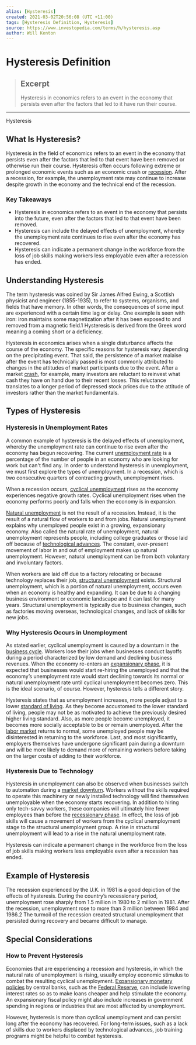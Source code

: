 ```yaml
---
alias: [Hysteresis]
created: 2021-03-02T20:56:08 (UTC +11:00)
tags: [Hysteresis Definition, Hysteresis]
source: https://www.investopedia.com/terms/h/hysteresis.asp
author: Will Kenton
---
```


# Hysteresis Definition

> ## Excerpt
> Hysteresis in economics refers to an event in the economy that persists even after the factors that led to it have run their course.

---

Hysteresis
## What Is Hysteresis?

Hysteresis in the field of economics refers to an event in the economy that persists even after the factors that led to that event have been removed or otherwise run their course. Hysteresis often occurs following extreme or prolonged economic events such as an economic crash or [recession](https://www.investopedia.com/terms/r/recession.asp). After a recession, for example, the unemployment rate may continue to increase despite growth in the economy and the technical end of the recession.

### Key Takeaways

-   Hysteresis in economics refers to an event in the economy that persists into the future, even after the factors that led to that event have been removed.
-   Hysteresis can include the delayed effects of unemployment, whereby the unemployment rate continues to rise even after the economy has recovered.
-   Hysteresis can indicate a permanent change in the workforce from the loss of job skills making workers less employable even after a recession has ended.

## Understanding Hysteresis

The term hysteresis was coined by Sir James Alfred Ewing, a Scottish physicist and engineer (1855-1935), to refer to systems, organisms, and fields that have memory. In other words, the consequences of some input are experienced with a certain time lag or delay. One example is seen with iron: iron maintains some magnetization after it has been exposed to and removed from a magnetic field.1 Hysteresis is derived from the Greek word meaning a coming short or a deficiency.

Hysteresis in economics arises when a single disturbance affects the course of the economy. The specific reasons for hysteresis vary depending on the precipitating event. That said, the persistence of a market malaise after the event has technically passed is most commonly attributed to changes in the attitudes of market participants due to the event. After a market [crash](https://www.investopedia.com/terms/c/crash.asp), for example, many investors are reluctant to reinvest what cash they have on hand due to their recent losses. This reluctance translates to a longer period of depressed stock prices due to the attitude of investors rather than the market fundamentals.

## Types of Hysteresis

### Hysteresis in Unemployment Rates

A common example of hysteresis is the delayed effects of unemployment, whereby the unemployment rate can continue to rise even after the economy has begun recovering. The current [unemployment rate](https://www.investopedia.com/terms/u/unemploymentrate.asp) is a percentage of the number of people in an economy who are looking for work but can't find any. In order to understand hysteresis in unemployment, we must first explore the types of unemployment. In a recession, which is two consecutive quarters of contracting growth, unemployment rises.

When a recession occurs, [cyclical unemployment](https://www.investopedia.com/terms/c/cyclicalunemployment.asp) rises as the economy experiences negative growth rates. Cyclical unemployment rises when the economy performs poorly and falls when the economy is in expansion.

[Natural unemployment](https://www.investopedia.com/terms/n/naturalunemployment.asp) is not the result of a recession. Instead, it is the result of a natural flow of workers to and from jobs. Natural unemployment explains why unemployed people exist in a growing, expansionary economy. Also called the natural rate of unemployment, natural unemployment represents people, including college graduates or those laid off because of [technological advances](https://www.investopedia.com/articles/investing/020615/20-industries-threatened-tech-disruption.asp). The constant, ever-present movement of labor in and out of employment makes up natural unemployment. However, natural unemployment can be from both voluntary and involuntary factors.

When workers are laid off due to a factory relocating or because technology replaces their job, [structural unemployment](https://www.investopedia.com/terms/s/structuralunemployment.asp) exists. Structural unemployment, which is a portion of natural unemployment, occurs even when an economy is healthy and expanding. It can be due to a changing business environment or economic landscape and it can last for many years. Structural unemployment is typically due to business changes, such as factories moving overseas, technological changes, and lack of skills for new jobs.

### Why Hysteresis Occurs in Unemployment

As stated earlier, cyclical unemployment is caused by a downturn in the [business cycle](https://www.investopedia.com/terms/b/businesscycle.asp). Workers lose their jobs when businesses conduct layoffs during a period characterized by low demand and declining business revenues. When the economy re-enters an [expansionary phase](https://www.investopedia.com/terms/e/expansion.asp), it is expected that businesses would start re-hiring the unemployed and that the economy’s unemployment rate would start declining towards its normal or natural unemployment rate until cyclical unemployment becomes zero. This is the ideal scenario, of course. However, hysteresis tells a different story.

Hysteresis states that as unemployment increases, more people adjust to a lower [standard of living](https://www.investopedia.com/terms/s/standard-of-living.asp). As they become accustomed to the lower standard of living, people may not be as motivated to achieve the previously desired higher living standard. Also, as more people become unemployed, it becomes more socially acceptable to be or remain unemployed. After the [labor market](https://www.investopedia.com/terms/l/labor-market.asp) returns to normal, some unemployed people may be disinterested in returning to the workforce. Last, and most significantly, employers themselves have undergone significant pain during a downturn and will be more likely to demand more of remaining workers before taking on the larger costs of adding to their workforce.

### Hysteresis Due to Technology

Hysteresis in unemployment can also be observed when businesses switch to automation during a [market downturn](https://www.investopedia.com/terms/e/economic-collapse.asp). Workers without the skills required to operate this machinery or newly installed technology will find themselves unemployable when the economy starts recovering. In addition to hiring only tech-savvy workers, these companies will ultimately hire fewer employees than before the [recessionary phase](https://www.investopedia.com/terms/r/recession.asp). In effect, the loss of job skills will cause a movement of workers from the cyclical unemployment stage to the structural unemployment group. A rise in structural unemployment will lead to a rise in the natural unemployment rate.

Hysteresis can indicate a permanent change in the workforce from the loss of job skills making workers less employable even after a recession has ended.

## Example of Hysteresis

The recession experienced by the U.K. in 1981 is a good depiction of the effects of hysteresis. During the country’s recessionary period, unemployment rose sharply from 1.5 million in 1980 to 2 million in 1981. After the recession, unemployment rose to more than 3 million between 1984 and 1986.2 The turmoil of the recession created structural unemployment that persisted during recovery and became difficult to manage.

## Special Considerations

### How to Prevent Hysteresis

Economies that are experiencing a recession and hysteresis, in which the natural rate of unemployment is rising, usually employ economic stimulus to combat the resulting cyclical unemployment. [Expansionary monetary policies](https://www.investopedia.com/terms/e/expansionary_policy.asp) by central banks, such as the [Federal Reserve](https://www.investopedia.com/terms/f/federalreservebank.asp), can include lowering interest rates so as to make loans cheaper and help stimulate the economy. An expansionary fiscal policy might also include increases in government spending in regions or industries that are most affected by unemployment.

However, hysteresis is more than cyclical unemployment and can persist long after the economy has recovered. For long-term issues, such as a lack of skills due to workers displaced by technological advances, job training programs might be helpful to combat hysteresis.
